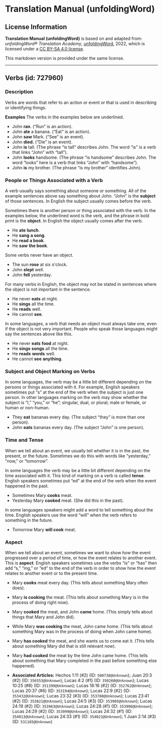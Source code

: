 # Translation Manual (unfoldingWord)

## License Information

**Translation Manual (unfoldingWord)** is based on and adapted from: _unfoldingWord® Translation Academy_, [unfoldingWord](https://unfoldingword.org/utw), 2022, which is licensed under a [CC BY-SA 4.0 license](https://creativecommons.org/licenses/by-sa/4.0/legalcode.en).

This markdown version is provided under the same license.



--------------------------------

## Verbs (id: 727960)

### Description

Verbs are words that refer to an action or event or that is used in describing or identifying things.

**Examples** The verbs in the examples below are underlined.

* John **ran**. (“Run” is an action).
* John **ate** a banana. (“Eat” is an action).
* John **saw** Mark. (“See” is an event).
* John **died.** (“Die” is an event).
* John **is** tall. (The phrase “is tall” describes John. The word “is” is a verb that links “John” with “tall”).
* John **looks** handsome. (The phrase “is handsome” describes John. The word “looks” here is a verb that links “John” with “handsome”).
* John **is** my brother. (The phrase “is my brother” identifies John).

### People or Things Associated with a Verb

A verb usually says something about someone or something. All of the example sentences above say something about John. “John” is the **subject** of those sentences. In English the subject usually comes before the verb.

Sometimes there is another person or thing associated with the verb. In the examples below, the underlined word is the verb, and the phrase in bold print is the **object**. In English the object usually comes after the verb.

* He **ate** **lunch**.
* He **sang** **a song**.
* He **read** **a book**.
* He **saw** **the book**.

Some verbs never have an object.

* The sun **rose** at six o'clock.
* John **slept** well.
* John **fell** yesterday.

For many verbs in English, the object may not be stated in sentences where the object is not important in the sentence.

* He never **eats** at night.
* He **sings** all the time.
* He **reads** well.
* He cannot **see**.

In some languages, a verb that needs an object must always take one, even if the object is not very important. People who speak those languages might say the sentences above like this.

* He never **eats** **food** at night.
* He **sings** **songs** all the time.
* He **reads** **words** well.
* He cannot **see** **anything**.

### Subject and Object Marking on Verbs

In some languages, the verb may be a little bit different depending on the persons or things associated with it. For example, English speakers sometimes put “s” at the end of the verb when the subject is just one person. In other languages marking on the verb may show whether the subject is “I,” “you,” or “he”; singular, dual, or plural; male or female, or human or non\-human.

* They **eat** bananas every day. (The subject “they” is more than one person).
* John **eats** bananas every day. (The subject “John” is one person).

### Time and Tense

When we tell about an event, we usually tell whether it is in the past, the present, or the future. Sometimes we do this with words like “yesterday,” “now,” or “tomorrow”.

In some languages the verb may be a little bit different depending on the time associated with it. This kind of marking on a verb is called **tense**. English speakers sometimes put “ed” at the end of the verb when the event happened in the past.

* Sometimes Mary **cooks** meat.
* Yesterday Mary **cooked** meat. (She did this in the past).

In some languages speakers might add a word to tell something about the time. English speakers use the word “will” when the verb refers to something in the future.

* Tomorrow Mary **will cook** meat.

### Aspect

When we tell about an event, sometimes we want to show how the event progressed over a period of time, or how the event relates to another event. This is **aspect**. English speakers sometimes use the verbs “is” or “has” then add “s,” “ing,” or “ed” to the end of the verb in order to show how the event relates to another event or to the present time.

* Mary **cooks** meat every day. (This tells about something Mary often does).
* Mary **is cooking** the meat. (This tells about something Mary is in the process of doing right now).
* Mary **cooked** the meat, and John **came** home. (This simply tells about things that Mary and John did).
* While Mary **was cooking** the meat, John came home. (This tells about something Mary was in the process of doing when John came home).
* Mary **has cooked** the meat, and she wants us to come eat it. (This tells about something Mary did that is still relevant now).
* Mary **had cooked** the meat by the time John came home. (This tells about something that Mary completed in the past before something else happened).

* **Associated Articles:** Hechos 1:11 (#2) (ID: `500738@Unknown`); Juan 20:3 (#2) (ID: `356553@Unknown`); Lucas 4:2 (#1) (ID: `350260@Unknown`); Lucas 10:25 (#8) (ID: `351399@Unknown`); Lucas 18:16 (#2) (ID: `352762@Unknown`); Lucas 20:37 (#6) (ID: `353194@Unknown`); Lucas 22:9 (#2) (ID: `353432@Unknown`); Lucas 23:32 (#3) (ID: `353780@Unknown`); Lucas 23:41 (#2) (ID: `353821@Unknown`); Lucas 24:5 (#3) (ID: `353905@Unknown`); Lucas 24:19 (#2) (ID: `353963@Unknown`); Lucas 24:28 (#1) (ID: `353996@Unknown`); Lucas 24:29 (#2) (ID: `353999@Unknown`); Lucas 24:32 (#1) (ID: `354013@Unknown`); Lucas 24:33 (#1) (ID: `354021@Unknown`); 1 Juan 2:14 (#3) (ID: `531165@Unknown`)

